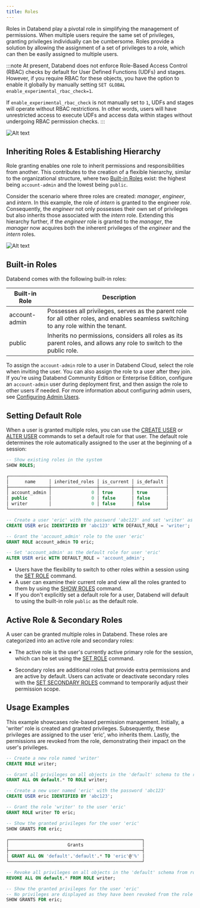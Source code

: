 ```yaml
---
title: Roles
---
```


Roles in Databend play a pivotal role in simplifying the management of permissions. When multiple users require the same set of privileges, granting privileges individually can be cumbersome. Roles provide a solution by allowing the assignment of a set of privileges to a role, which can then be easily assigned to multiple users.

:::note
At present, Databend does not enforce Role-Based Access Control (RBAC) checks by default for User Defined Functions (UDFs) and stages. However, if you require RBAC for these objects, you have the option to enable it globally by manually setting `SET GLOBAL enable_experimental_rbac_check=1`.

If `enable_experimental_rbac_check` is not manually set to `1`, UDFs and stages will operate without RBAC restrictions. In other words, users will have unrestricted access to execute UDFs and access data within stages without undergoing RBAC permission checks.
:::

![Alt text](/img/guides/access-control-3.png)

## Inheriting Roles & Establishing Hierarchy

Role granting enables one role to inherit permissions and responsibilities from another. This contributes to the creation of a flexible hierarchy, similar to the organizational structure, where two [Built-in Roles](#built-in-roles) exist: the highest being `account-admin` and the lowest being `public`.

Consider the scenario where three roles are created: *manager*, *engineer*, and *intern*. In this example, the role of *intern* is granted to the engineer *role*. Consequently, the *engineer* not only possesses their own set of privileges but also inherits those associated with the *intern* role. Extending this hierarchy further, if the *engineer* role is granted to the *manager*, the *manager* now acquires both the inherent privileges of the *engineer* and the *intern* roles.

![Alt text](/img/guides/access-control-4.png)

## Built-in Roles

Databend comes with the following built-in roles:

| Built-in Role | Description                                                                                                                            |
|---------------|----------------------------------------------------------------------------------------------------------------------------------------|
| account-admin | Possesses all privileges, serves as the parent role for all other roles, and enables seamless switching to any role within the tenant. |
| public        | Inherits no permissions, considers all roles as its parent roles, and allows any role to switch to the public role.                    |

To assign the `account-admin` role to a user in Databend Cloud, select the role when inviting the user. You can also assign the role to a user after they join. If you're using Databend Community Edition or Enterprise Edition, configure an `account-admin` user during deployment first, and then assign the role to other users if needed. For more information about configuring admin users, see [Configuring Admin Users](../../10-deploy/04-references/01-admin-users.md).

## Setting Default Role

When a user is granted multiple roles, you can use the [CREATE USER](/sql/sql-commands/ddl/user/user-create-user) or [ALTER USER](/sql/sql-commands/ddl/user/user-alter-user) commands to set a default role for that user. The default role determines the role automatically assigned to the user at the beginning of a session:

```sql title='Example:'
-- Show existing roles in the system
SHOW ROLES;

┌───────────────────────────────────────────────────────────┐
│      name     │ inherited_roles │ is_current │ is_default │
├───────────────┼─────────────────┼────────────┼────────────┤
│ account_admin │               0 │ true       │ true       │
│ public        │               0 │ false      │ false      │
│ writer        │               0 │ false      │ false      │
└───────────────────────────────────────────────────────────┘

-- Create a user 'eric' with the password 'abc123' and set 'writer' as the default role
CREATE USER eric IDENTIFIED BY 'abc123' WITH DEFAULT_ROLE = 'writer';

-- Grant the 'account_admin' role to the user 'eric'
GRANT ROLE account_admin TO eric;

-- Set 'account_admin' as the default role for user 'eric'
ALTER USER eric WITH DEFAULT_ROLE = 'account_admin';
```

- Users have the flexibility to switch to other roles within a session using the [SET ROLE](/sql/sql-commands/ddl/user/user-set-role) command.
- A user can examine their current role and view all the roles granted to them by using the [SHOW ROLES](/sql/sql-commands/ddl/user/user-show-roles) command.
- If you don't explicitly set a default role for a user, Databend will default to using the built-in role `public` as the default role.

## Active Role & Secondary Roles

A user can be granted multiple roles in Databend. These roles are categorized into an active role and secondary roles:

- The active role is the user's currently active primary role for the session, which can be set using the [SET ROLE](/sql/sql-commands/ddl/user/user-set-role) command. 

- Secondary roles are additional roles that provide extra permissions and are active by default. Users can activate or deactivate secondary roles with the [SET SECONDARY ROLES](/sql/sql-commands/ddl/user/user-set-2nd-roles) command to temporarily adjust their permission scope.

## Usage Examples

This example showcases role-based permission management. Initially, a 'writer' role is created and granted privileges. Subsequently, these privileges are assigned to the user 'eric', who inherits them. Lastly, the permissions are revoked from the role, demonstrating their impact on the user's privileges.

```sql title='Example:'
-- Create a new role named 'writer'
CREATE ROLE writer;

-- Grant all privileges on all objects in the 'default' schema to the role 'writer'
GRANT ALL ON default.* TO ROLE writer;

-- Create a new user named 'eric' with the password 'abc123'
CREATE USER eric IDENTIFIED BY 'abc123';

-- Grant the role 'writer' to the user 'eric'
GRANT ROLE writer TO eric;

-- Show the granted privileges for the user 'eric'
SHOW GRANTS FOR eric;

┌──────────────────────────────────────────────────┐
│                      Grants                      │
├──────────────────────────────────────────────────┤
│ GRANT ALL ON 'default'.'default'.* TO 'eric'@'%' │
└──────────────────────────────────────────────────┘

-- Revoke all privileges on all objects in the 'default' schema from role 'writer'
REVOKE ALL ON default.* FROM ROLE writer;

-- Show the granted privileges for the user 'eric'
-- No privileges are displayed as they have been revoked from the role
SHOW GRANTS FOR eric;
```